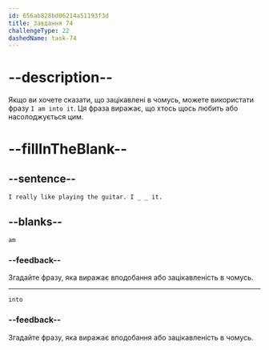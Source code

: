 ```yaml
---
id: 656ab828bd06214a51193f3d
title: Завдання 74
challengeType: 22
dashedName: task-74
---
```


# --description--

Якщо ви хочете сказати, що зацікавлені в чомусь, можете використати фразу `I am into it`. Ця фраза виражає, що хтось щось любить або насолоджується цим.

# --fillInTheBlank--

## --sentence--

`I really like playing the guitar. I _ _ it.`

## --blanks--

`am`

### --feedback--

Згадайте фразу, яка виражає вподобання або зацікавленість в чомусь.

---

`into`

### --feedback--

Згадайте фразу, яка виражає вподобання або зацікавленість в чомусь.
